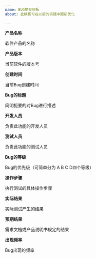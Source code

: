 ```yaml
---
name: BUG提交模板
about: 此模板可在以后的实践中跟新优化

---
```


**产品名称**

软件产品的名称


**产品版本**

当前软件的版本号


**创建时间**

当前Bug创建时间


**Bug的标题**

简明扼要的对Bug进行描述


**开发人员**

负责此功能的开发人员


**测试人员**

负责此功能的测试人员


**Bug的等级**

Bug的优先级（可简单分为 A B C D四个等级）

 
**操作步骤**

执行测试的具体操作步骤


**实际结果**

实际测试产生的结果



**预期结果**

需求文档或产品说明书规定的结果



**出现频率**

Bug出现的频率
